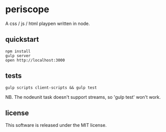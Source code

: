 # periscope

A css / js / html playpen written in node.

## quickstart

    npm install
    gulp server
    open http://localhost:3000

## tests

    gulp scripts client-scripts && gulp test

NB. The nodeunit task doesn't support streams, so 'gulp test' won't work.

## license

This software is released under the MIT license.
